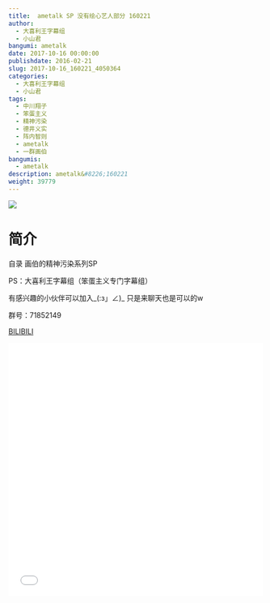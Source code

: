 ```yaml
---
title:  ametalk SP 没有绘心艺人部分 160221
author: 
  - 大喜利王字幕组
  - 小山君
bangumi: ametalk
date: 2017-10-16 00:00:00
publishdate: 2016-02-21
slug: 2017-10-16_160221_4050364
categories: 
  - 大喜利王字幕组
  - 小山君
tags: 
  - 中川翔子
  - 笨蛋主义
  - 精神污染
  - 德井义实
  - 阵内智则
  - ametalk
  - 一群画伯
bangumis: 
  - ametalk
description: ametalk&#8226;160221
weight: 39779
---
```


![](https://i.imgur.com/NivbU5Z.jpg)

# 简介  
自录 画伯的精神污染系列SP


PS：大喜利王字幕组（笨蛋主义专门字幕组） 


有感兴趣的小伙伴可以加入_(:з」∠)_  只是来聊天也是可以的w


群号：71852149

  [BILIBILI](https://www.bilibili.com/video/av4050364/)


<div class="vcontainer">  <iframe class='video' src="//www.bilibili.com/html/html5player.html?cid=6534444&aid=4050364" width="100%" height="500" frameborder="0" allowfullscreen="allowfullscreen"></iframe></div>
